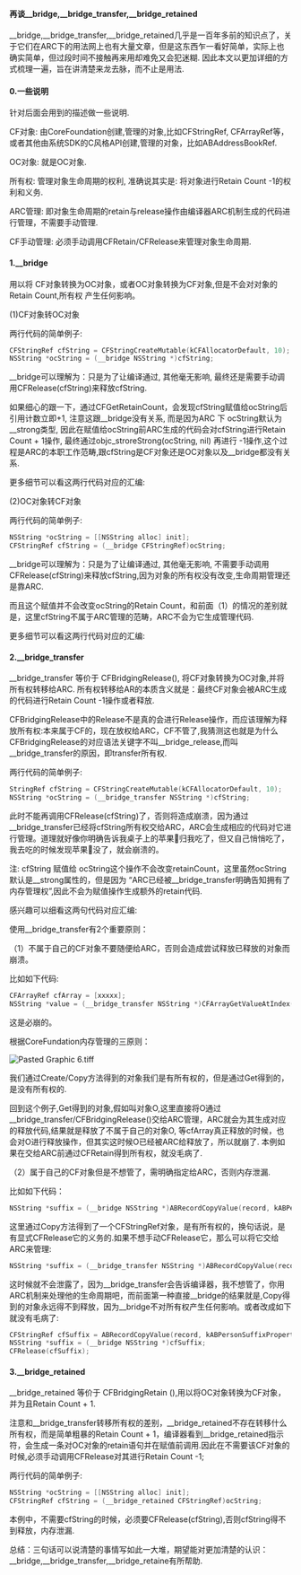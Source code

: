 #### 再谈\_\_bridge,\_\_bridge_transfer,\_\_bridge_retained

\_\_bridge,\_\_bridge_transfer,\_\_bridge_retained几乎是一百年多前的知识点了，关于它们在ARC下的用法网上也有大量文章，但是这东西乍一看好简单，实际上也确实简单，但过段时间不接触再来用却难免又会犯迷糊. 因此本文以更加详细的方式梳理一遍，旨在讲清楚来龙去脉，而不止是用法.

#### 0.一些说明

针对后面会用到的描述做一些说明.

CF对象:  由CoreFoundation创建,管理的对象,比如CFStringRef, CFArrayRef等，或者其他由系统SDK的C风格API创建,管理的对象，比如ABAddressBookRef.

OC对象:  就是OC对象.

所有权:  管理对象生命周期的权利, 准确说其实是: 将对象进行Retain Count -1的权利和义务.

ARC管理: 即对象生命周期的retain与release操作由编译器ARC机制生成的代码进行管理，不需要手动管理.

CF手动管理: 必须手动调用CFRetain/CFRelease来管理对象生命周期.

#### 1.__bridge 

用以将 CF对象转换为OC对象，或者OC对象转换为CF对象,但是不会对对象的Retain Count,所有权 产生任何影响。

(1)CF对象转OC对象

两行代码的简单例子: 

```objective-c
CFStringRef cfString = CFStringCreateMutable(kCFAllocatorDefault, 10);
NSString *ocString = (__bridge NSString *)cfString;
```

__bridge可以理解为：只是为了让编译通过,  其他毫无影响, 最终还是需要手动调用CFRelease(cfString)来释放cfString.

如果细心的跟一下，通过CFGetRetainCount，会发现cfString赋值给ocString后引用计数立即+1, 注意这跟\_\_bridge没有关系, 而是因为ARC 下 ocString默认为__strong类型,  因此在赋值给ocString前ARC生成的代码会对cfString进行Retain Count + 1操作, 最终通过objc_stroreStrong(ocString, nil) 再进行 -1操作,这个过程是ARC的本职工作范畴,跟cfString是CF对象还是OC对象以及\_\_bridge都没有关系.  

更多细节可以看这两行代码对应的汇编:



(2)OC对象转CF对象

两行代码的简单例子: 

```objective-c
NSString *ocString = [[NSString alloc] init];
CFStringRef cfString = (__bridge CFStringRef)ocString;
```

__bridge可以理解为：只是为了让编译通过,  其他毫无影响, 不需要手动调用CFRelease(cfString)来释放cfString,因为对象的所有权没有改变,生命周期管理还是靠ARC.

而且这个赋值并不会改变ocString的Retain Count，和前面（1）的情况的差别就是，这里cfString不属于ARC管理的范畴，ARC不会为它生成管理代码.

更多细节可以看这两行代码对应的汇编:



#### 2.\_\_bridge_transfer

__bridge_transfer 等价于 CFBridgingRelease(),  将CF对象转换为OC对象,并将所有权转移给ARC.  所有权转移给AR的本质含义就是：最终CF对象会被ARC生成的代码进行Retain Count -1操作或者释放.  

CFBridgingRelease中的Release不是真的会进行Release操作，而应该理解为释放所有权:本来属于CF的，现在放权给ARC，CF不管了,我猜测这也就是为什么CFBridgingRelease的对应语法关键字不叫\_\_bridge_release,而叫\_\_bridge_transfer的原因，即transfer所有权.

两行代码的简单例子: 

```objective-c
StringRef cfString = CFStringCreateMutable(kCFAllocatorDefault, 10);
NSString *ocString = (__bridge_transfer NSString *)cfString;
```

此时不能再调用CFRelease(cfString)了，否则将造成崩溃，因为通过__bridge_transfer已经将cfString所有权交给ARC，ARC会生成相应的代码对它进行管理。道理就好像你明确告诉我桌子上的苹果🍎归我吃了，但又自己悄悄吃了，我去吃的时候发现苹果🍎没了，就会崩溃的。

注: cfString 赋值给  ocString这个操作不会改变retainCount，这里虽然ocString默认是__strong属性的，但是因为 “ARC已经被\_\_bridge_transfer明确告知拥有了内存管理权”,因此不会为赋值操作生成额外的retain代码.

感兴趣可以细看这两句代码对应汇编:

 

使用__bridge_transfer有2个重要原则：

（1）不属于自己的CF对象不要随便给ARC，否则会造成尝试释放已释放的对象而崩溃。

比如如下代码:

```objective-c
CFArrayRef cfArray = [xxxxx];
NSString *value = (__bridge_transfer NSString *)CFArrayGetValueAtIndex(cfArray, 0);
```

这是必崩的。

根据CoreFundation内存管理的三原则：

![Pasted Graphic 6.tiff](/var/folders/zp/rksq0gtj1qq4jx__n4kq2zvc0000gq/T/abnerworks.Typora/F522D943-05A8-439E-AE9A-01F72FB4F99C/Pasted%20Graphic%206.tiff)

我们通过Create/Copy方法得到的对象我们是有所有权的，但是通过Get得到的，是没有所有权的.

回到这个例子,Get得到的对象,假如叫对象O,这里直接将O通过__bridge_transfer/CFBridgingRelease()交给ARC管理，ARC就会为其生成对应的释放代码,结果就是释放了不属于自己的对象O, 等cfArray真正释放的时候，也会对O进行释放操作，但其实这时候O已经被ARC给释放了，所以就崩了.  本例如果在交给ARC前通过CFRetain得到所有权，就没毛病了.

（2）属于自己的CF对象但是不想管了，需明确指定给ARC，否则内存泄漏.

比如如下代码：

```objective-c
NSString *suffix = (__bridge NSString *)ABRecordCopyValue(record, kABPersonSuffixProperty);
```

这里通过Copy方法得到了一个CFStringRef对象，是有所有权的，换句话说，是有显式CFRelease它的义务的.如果不想手动CFRelease它，那么可以将它交给ARC来管理:

```objective-c
NSString *suffix = (__bridge_transfer NSString *)ABRecordCopyValue(record, kABPersonSuffixProperty);
```

这时候就不会泄露了，因为__bridge_transfer会告诉编译器，我不想管了，你用ARC机制来处理他的生命周期吧，而前面第一种直接\_\_bridge的结果就是,Copy得到的对象永远得不到释放，因为\_\_bridge不对所有权产生任何影响。或者改成如下就没有毛病了:

```objective-c
CFStringRef cfSuffix = ABRecordCopyValue(record, kABPersonSuffixProperty);
NSString *suffix = (__bridge NSString *)cfSuffix;
CFRelease(cfSuffix);
```



#### 3.\_\_bridge_retained

\_\_bridge_retained 等价于 CFBridgingRetain (),用以将OC对象转换为CF对象，并为且Retain Count + 1.

注意和__bridge_transfer转移所有权的差别，\_\_bridge_retained不存在转移什么所有权，而是简单粗暴的Retain Count + 1，编译器看到\_\_bridge_retained指示符，会生成一条对OC对象的retain语句并在赋值前调用.因此在不需要该CF对象的时候,必须手动调用CFRelease对其进行Retain Count -1;

 两行代码的简单例子: 

```objective-c
NSString *ocString = [[NSString alloc] init];
CFStringRef cfString = (__bridge_retained CFStringRef)ocString;
```

本例中，不需要cfString的时候，必须要CFRelease(cfString),否则cfString得不到释放，内存泄漏.



总结：三句话可以说清楚的事情写如此一大堆，期望能对更加清楚的认识：\_\_bridge,\_\_bridge_transfer,\_\_bridge_retaine有所帮助.